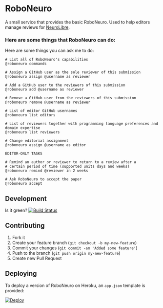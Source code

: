 # RoboNeuro

A small service that provides the basic RoboNeuro.
Used to help editors manage reviews for [NeuroLibre](https://neurolibre.herokuapp.com).

### Here are some things that RoboNeuro can do:

Here are some things you can ask me to do:

```
# List all of RoboNeuro's capabilities
@roboneuro commands

# Assign a GitHub user as the sole reviewer of this submission
@roboneuro assign @username as reviewer

# Add a GitHub user to the reviewers of this submission
@roboneuro add @username as reviewer

# Remove a GitHub user from the reviewers of this submission
@roboneuro remove @username as reviewer

# List of editor GitHub usernames
@roboneuro list editors

# List of reviewers together with programming language preferences and domain expertise
@roboneuro list reviewers

# Change editorial assignment
@roboneuro assign @username as editor

EDITOR-ONLY TASKS

# Remind an author or reviewer to return to a review after a
# certain period of time (supported units days and weeks)
@roboneuro remind @reviewer in 2 weeks

# Ask RoboNeuro to accept the paper
@roboneuro accept

```

## Development

Is it green? [![Build Status](https://travis-ci.org/openjournals/whedon-api.svg?branch=master)](https://travis-ci.org/neurolibre/roboneuro)

## Contributing

1. Fork it
2. Create your feature branch (`git checkout -b my-new-feature`)
3. Commit your changes (`git commit -am 'Added some feature'`)
4. Push to the branch (`git push origin my-new-feature`)
5. Create new Pull Request

## Deploying

To deploy a version of RoboNeuro on Heroku, an `app.json` template is provided:

[![Deploy](https://www.herokucdn.com/deploy/button.svg)](https://heroku.com/deploy?template=https://github.com/neurolibre/roboneuro)
